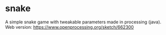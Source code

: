 # snake
A simple snake game with tweakable parameters made in processing (java).
Web version: https://www.openprocessing.org/sketch/662300
